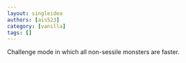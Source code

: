 ```yaml
---
layout: singleidea
authors: [ais523]
category: [vanilla]
tags: []
---
```

Challenge mode in which all non-sessile monsters are faster.
